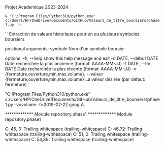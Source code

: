 

Projet Academique 2023-2024



``& "C:/Program Files/Python310/python.exe" c:/Users/HP/OneDrive/Documents/GitHub/Valeurs_de_titre_boursiers/phase1.py -h ``

``
Extraction de valeurs historiques pour un ou plusieurs symboles boursiers.

positional arguments:
  symbole               Nom d'un symbole boursier

options:
  -h, --help            show this help message and exit
  -d DATE, --début DATE
                        Date recherchée la plus ancienne (format: AAAA-MM-JJ)
  -f DATE, --fin DATE   Date recherchée la plus récente (format: AAAA-MM-JJ)
  -v {fermeture,ouverture,min,max,volume}, --valeur {fermeture,ouverture,min,max,volume}
                        La valeur désirée (par défaut: fermeture)
``

"C:/Program Files/Python310/python.exe" c:/Users/HP/OneDrive/Documents/GitHub/Valeurs_de_titre_boursiers/phase1.py -v=volume -f=2019-02-22 goog A



************* Module repository.phase1
************* Module repository.phase1

C: 45, 0: Trailing whitespace (trailing-whitespace)
C: 46,72: Trailing whitespace (trailing-whitespace)
C: 51, 0: Trailing whitespace (trailing-whitespace)
C: 54,89: Trailing whitespace (trailing-whitespace)
